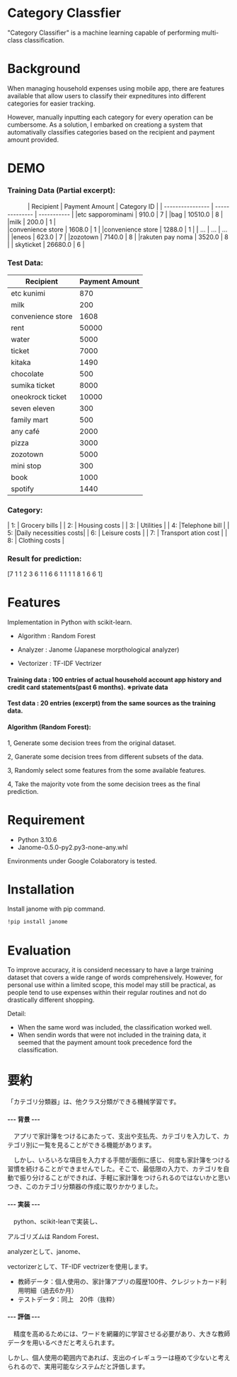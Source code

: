 # Category Classfier

"Category Classifier" is a machine learning capable of performing multi-class classification.

# Background

When managing household expenses using mobile app, there are features available that allow users to classify their expneditures into different categories for easier tracking. 

However, manually inputting each category for every operation can be cumbersome. As a solution, I embarked on creationg a system that automativally classifies categories based on the recipient and payment amount provided.

# DEMO

### Training Data (Partial excerpt):
　　　
| Recipient        | Payment Amount | Category ID |
| ---------------- | -------------- | ----------- |
|etc sapporominami | 910.0          | 7           |
|bag               | 10510.0        | 8           |                  
|milk              | 200.0          | 1           |                 
|convenience store | 1608.0         | 1           |
|convenience store | 1288.0         | 1           |
|   ...            | ...            | ...         |
|eneos             | 623.0          | 7           |
|zozotown          | 7140.0         | 8           |
|rakuten pay noma  | 3520.0         | 8           |
| skyticket        | 26680.0        | 6           |
           


### Test Data:

|Recipient        |  Payment Amount |
|-----------      |-----------------|
|etc kunimi       |   870           |
|milk             |200              |
|convenience store|   1608          |
|rent             | 50000           | 
|water            |  5000           |
|ticket           | 7000            |
|kitaka           |  1490           |
|    chocolate    | 500             |
|  sumika ticket  | 8000            |
|oneokrock ticket | 10000           |
|seven eleven     |  300            |
| family mart     | 500             |
| any café        | 2000            |
|  pizza          | 3000            |
| zozotown        | 5000            |
|  mini stop      | 300             |
|  book           | 1000            |
| spotify         | 1440            |


             

### Category:

| 1: | Grocery bills         |
| 2: | Housing costs         |
| 3: | Utilities             |
| 4: |Telephone bill         |
| 5: |Daily necessities costs|
| 6: | Leisure costs         |
| 7: | Transport ation cost  |
| 8: | Clothing costs        |


### Result for prediction:

[7 1 1 2 3 6 1 1 6 6 1 1 1 1 8 1 6 6 1]

# Features

Implementation in Python with scikit-learn.




* Algorithm : Random Forest

* Analyzer : Janome (Japanese morpthological analyzer)

* Vectorizer : TF-IDF Vectrizer





#### Training data : 100 entries of actual household account app history and credit card statements(past 6 months). ※private data





#### Test data : 20 entries (excerpt) from the same sources as the training data.





#### Algorithm (Random Forest):



1, Generate some decision trees from the original dataset.

2, Ganerate some decision trees from different subsets of the data.

3, Randomly select some features from the some available features.

4, Take the majority vote from the some decision trees as the final prediction.




# Requirement

* Python 3.10.6
* Janome-0.5.0-py2.py3-none-any.whl

Environments under Google Colaboratory is tested.


# Installation

Install janome with pip command.

```bash
!pip install janome
```

# Evaluation

To improve accuracy, it is considerd necessary to have a large training dataset that covers a wide range of words comprehensively. However, for personal use within a limited scope, this model may still be practical, as people tend to use  expenses within their regular routines and not do drastically different shopping.


Detail:

* When the same word was included, the classification worked well.
* When sendin words that were not included in the training data, it seemed that the payment amount took precedence ford the classification.

# 要約
「カテゴリ分類器」は、他クラス分類ができる機械学習です。

#### --- 背景 ---

　アプリで家計簿をつけるにあたって、支出や支払先、カテゴリを入力して、カテゴリ別に一覧を見ることができる機能があります。

　しかし、いろいろな項目を入力する手間が面倒に感じ、何度も家計簿をつける習慣を続けることができませんでした。そこで、最低限の入力で、カテゴリを自動で振り分けることができれば、手軽に家計簿をつけられるのではないかと思いつき、このカテゴリ分類器の作成に取りかかりました。

#### --- 実装 ---

　python、scikit-leanで実装し、

 アルゴリズムは Random Forest、

 analyzerとして、janome、

 vectorizerとして、TF-IDF vectrizerを使用します。

 * 教師データ：個人使用の、家計簿アプリの履歴100件、クレジットカード利用明細（過去6か月）
 * テストデータ：同上　20件（抜粋）

#### --- 評価 ---
　精度を高めるためには、ワードを網羅的に学習させる必要があり、大きな教師データを用いるべきだと考えられます。

 しかし、個人使用の範囲内であれば、支出のイレギュラーは極めて少ないと考えられるので、実用可能なシステムだと評価します。



